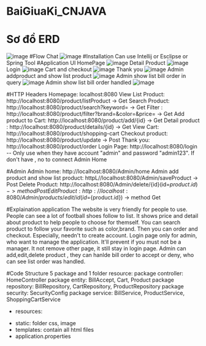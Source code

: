 # BaiGiuaKi_CNJAVA
# Sơ đồ ERD
![image](https://user-images.githubusercontent.com/87469606/230778805-19b5d88b-7a79-406c-ae2b-ed60b40f67f4.png)
#Flow Chat
![image](https://user-images.githubusercontent.com/87469606/230780629-f3b0f001-76d8-4290-9273-9596b44de7b3.png)
#Installation
Can use Intellij or Esclipse or Spring Tool
#Application UI
HomePage
![image](https://user-images.githubusercontent.com/87469606/230780786-51ea153a-4153-4ef5-9e35-b8910877b319.png)
Detail Product
![image](https://user-images.githubusercontent.com/87469606/230780804-a2dc1189-3993-44d3-8460-456ddc2308a9.png)
Login
![image](https://user-images.githubusercontent.com/87469606/230780824-29986f3e-c097-4b0c-aaad-1b6b3613b537.png)
Cart and checkout
![image](https://user-images.githubusercontent.com/87469606/230780837-e87f899d-a92a-4206-b9f4-3b4221b3c5dc.png)
Thank you
![image](https://user-images.githubusercontent.com/87469606/230780870-2172f613-d2ec-4809-8b8c-11e8fd0c72e5.png)
Admin addproduct and show list product
![image](https://user-images.githubusercontent.com/87469606/230780891-b0da698e-1a8b-48ed-81b5-49fe811a3743.png)
Admin show list bill order in query
![image](https://user-images.githubusercontent.com/87469606/230780922-980e3c75-8912-4c18-a519-9e46ec18847b.png)
Admin show list bill order handled
![image](https://user-images.githubusercontent.com/87469606/230780951-fc872e55-b2d7-4d05-b278-cca53ef51b10.png)

#HTTP Headers
Homepage: localhost:8080
View List Product: http://localhost:8080/product/listProduct -> Get
Search Product: http://localhost:8080/product/search?keyword= -> Get
Filter : http://localhost:8080/product/filter?brand=&color=&price= -> Get
Add product to Cart: http://localhost:8080/product/add/{id} -> Get
Detail product : http://localhost:8080/product/details/{id} -> Get
View Cart: http://localhost:8080/product/shopping-cart 
Checkout product: http://localhost:8080/product/update -> Post
Thank you: http://localhost:8080/product/order
Login Page: http://localhost:8080/login -- Only use when they have account "admin" and password "admin123". If don't have , no to connect Admin Home

#Admin
Admin home: http://localhost:8080/Admin/home 
Admin add product and show list product: httpL//localhost:8080/Admin/saveProduct -> Post
Delete Product: http://localhost:8080/Admin/delete/{id}(id=${product.id}) -> method Post
Edit Product: http://localhost:8080/Admin/products/edit/{id}(id=${product.id}) -> method Get

#Explaination application
The website is very friendly for people to use. People can see a lot of football shoes follow to list. It shows price and detail about product to help people to choose for themself. You can search product to follow your favorite such as color,brand. Then you can order and checkout. Especially, needn't to create account.
Login page only for admin, who want to manage the application. It'll prevent if you must not be a manager. It not remove other page, it still stay in login page. Admin can add,edit,delete product , they can hanlde bill order to accept or deny, who can see list order was handled.

#Code Structure
5 package and 1 folder resource:
package controller: HomeController
package entity: BillAccept, Cart, Product
package repository: BillRepository, CartRepository, ProductRepository
package security: SecurityConfig
package service: BillService, ProductService, ShoppingCartService

* resources: 
+ static: folder css, image
+ templates: contain all html files
+ application.properties
